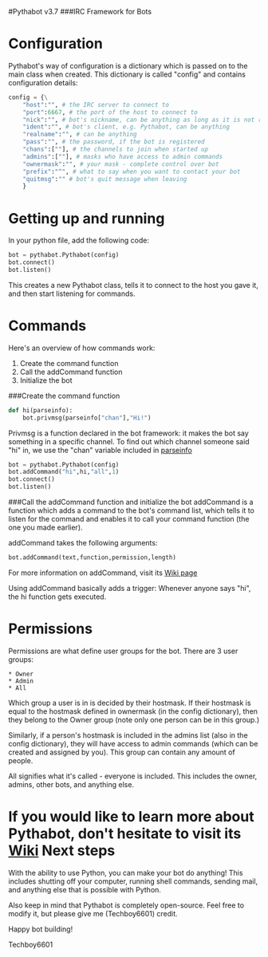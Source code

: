 #Pythabot v3.7
###IRC Framework for Bots

Configuration
=============
Pythabot's way of configuration is a dictionary which is passed on to the main class when created. 
This dictionary is called "config" and contains configuration details:

```python
config = {\
    "host":"", # the IRC server to connect to
    "port":6667, # the port of the host to connect to
    "nick":"", # bot's nickname, can be anything as long as it is not registered
    "ident":"", # bot's client, e.g. Pythabot, can be anything
    "realname":"", # can be anything
    "pass":"", # the password, if the bot is registered
    "chans":[""], # the channels to join when started up
    "admins":[""], # masks who have access to admin commands
    "ownermask":"", # your mask - complete control over bot
    "prefix":"^", # what to say when you want to contact your bot 
    "quitmsg":"" # bot's quit message when leaving
    }
```


Getting up and running
======================
In your python file, add the following code:

```python
bot = pythabot.Pythabot(config)
bot.connect()
bot.listen()
```

This creates a new Pythabot class, tells it to connect to the host you gave it, and then start listening for commands.

Commands
========
Here's an overview of how commands work:

1. Create the command function
2. Call the addCommand function
3. Initialize the bot

###Create the command function

```python
def hi(parseinfo):
	bot.privmsg(parseinfo["chan"],"Hi!")
```

Privmsg is a function declared in the bot framework: it makes the bot say something in a specific channel.
To find out which channel someone said  "hi" in, we use the "chan" variable included in [parseinfo](https://github.com/Techboy6601/Pythabot/wiki/parseinfo)

```python
bot = pythabot.Pythabot(config)
bot.addCommand("hi",hi,"all",1)
bot.connect()
bot.listen()
```

###Call the addCommand function and initialize the bot
addCommand is a function which adds a command to the bot's command list, which tells it to listen for the command
and enables it to call your command function (the one you made earlier).

addCommand takes the following arguments:

```python
bot.addCommand(text,function,permission,length)
```

For more information on addCommand, visit its [Wiki page](https://github.com/Techboy6601/Pythabot/wiki/addcommand)

Using addCommand basically adds a trigger: Whenever anyone says "hi", the hi
function gets executed.


Permissions
===========
Permissions are what define user groups for
the bot. There are 3 user groups:

	* Owner
	* Admin
	* All 
 
Which group a user is in is decided by their hostmask. If their hostmask is equal to the hostmask defined in ownermask (in the config dictionary),
then they belong to the Owner group (note only one person can be in this group.)

Similarly, if a person's hostmask is included in the admins list (also in the config dictionary), they will have access to admin commands
(which can be created and assigned by you). This group can contain any amount of people.

All signifies what it's called - everyone is included. This includes the owner, admins, other bots, and anything else. 


If you would like to learn more about Pythabot, don't hesitate to visit its [Wiki](https://github.com/Techboy6601/Pythabot/wiki)
Next steps
==========
With the ability to use Python, you can make your bot do anything!
This includes shutting off your computer, running shell commands,
sending mail, and anything else that is possible with Python.

Also keep in mind that Pythabot is completely open-source. Feel free to modify
it, but please give me (Techboy6601) credit.


Happy bot building!

Techboy6601




